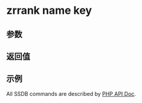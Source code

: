 # zrrank name key

## 参数

## 返回值

## 示例

All SSDB commands are described by [PHP API Doc](http://ssdb.io/docs/php/).
